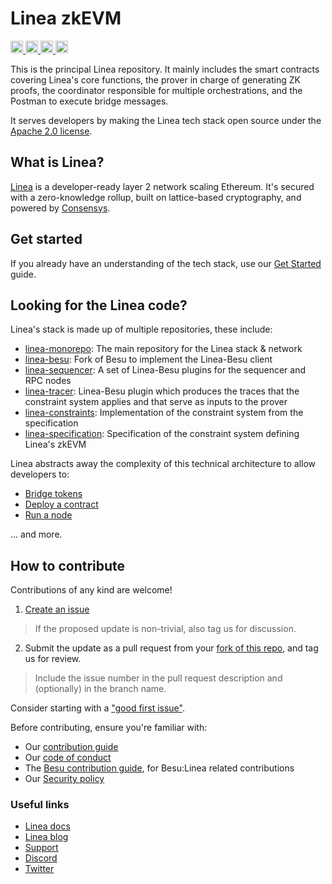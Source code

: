 # Linea zkEVM

<a href="https://twitter.com/LineaBuild">
  <img src="https://img.shields.io/twitter/follow/LineaBuild?style=for-the-badge" alt="Twitter Follow" height="20">
</a>
<a href="https://discord.com/invite/consensys">
  <img src="https://img.shields.io/badge/Discord-%235865F2.svg?style=for-the-badge&logo=discord&logoColor=white" alt="Discord" height="20">
</a>
<a href="https://github.com/Consensys/linea-monorepo/blob/main/LICENSE">
  <img src="https://img.shields.io/badge/License-Apache%202.0-blue.svg" alt="License" height="20">
</a>
<a href="https://codecov.io/gh/Consensys/linea-monorepo">
  <img src="https://codecov.io/gh/Consensys/linea-monorepo/graph/badge.svg?token=2TM55P0CGJ" alt="Codecov" height="20">
</a>

This is the principal Linea repository. It mainly includes the smart contracts covering Linea's core functions, the prover in charge of generating ZK proofs, the coordinator responsible for multiple orchestrations, and the Postman to execute bridge messages. 

It serves developers by making the Linea tech stack open source under the [Apache 2.0 license](LICENSE).

## What is Linea?

[Linea](https://linea.build) is a developer-ready layer 2 network scaling Ethereum. It's secured with a zero-knowledge rollup, built on lattice-based cryptography, and powered by [Consensys](https://consensys.io).


## Get started 

If you already have an understanding of the tech stack, use our [Get Started](docs/get-started.md) guide.

## Looking for the Linea code?

Linea's stack is made up of multiple repositories, these include:

- [linea-monorepo](https://github.com/Consensys/linea-monorepo): The main repository for the Linea stack & network
- [linea-besu](https://github.com/Consensys/linea-besu): Fork of Besu to implement the Linea-Besu client
- [linea-sequencer](https://github.com/Consensys/linea-sequencer): A set of Linea-Besu plugins for the sequencer and RPC nodes
- [linea-tracer](https://github.com/Consensys/linea-tracer): Linea-Besu plugin which produces the traces that the constraint system applies and that serve as inputs to the prover
- [linea-constraints](https://github.com/Consensys/linea-constraints): Implementation of the constraint system from the specification
- [linea-specification](https://github.com/Consensys/linea-specification): Specification of the constraint system defining Linea's zkEVM

Linea abstracts away the complexity of this technical architecture to allow developers to:

- [Bridge tokens](https://docs.linea.build/developers/guides/bridge)
- [Deploy a contract](https://docs.linea.build/developers/quickstart/deploy-smart-contract)
- [Run a node](https://docs.linea.build/developers/guides/run-a-node)

... and more.

## How to contribute

Contributions of any kind are welcome!

1. [Create an issue](https://github.com/Consensys/linea-monorepo/issues)
> If the proposed update is non-trivial, also tag us for discussion.
2. Submit the update as a pull request from your [fork of this repo](https://github.com/Consensys/linea-monorepo/fork), and tag us for review. 
> Include the issue number in the pull request description and (optionally) in the branch name.

Consider starting with a ["good first issue"](https://github.com/ConsenSys/linea-monorepo/issues?q=is%3Aissue+is%3Aopen+label%3A%22good+first+issue%22).

Before contributing, ensure you're familiar with:

- Our [contribution guide](docs/contribute.md)
- Our [code of conduct](docs/code-of-conduct.md)
- The [Besu contribution guide](https://wiki.hyperledger.org/display/BESU/Coding+Conventions), for Besu:Linea related contributions
- Our [Security policy](docs/security.md)

### Useful links

- [Linea docs](https://docs.linea.build)
- [Linea blog](https://linea.mirror.xyz)
- [Support](https://support.linea.build)
- [Discord](https://discord.gg/linea)
- [Twitter](https://twitter.com/LineaBuild)
